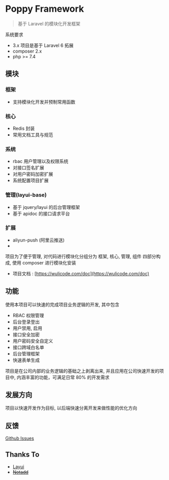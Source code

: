 # Poppy Framework

> 基于 Laravel 的模块化开发框架

系统要求

- 3.x 项目是基于 Laravel 6 拓展
- composer 2.x
- php >= 7.4

## 模块

### 框架

- 支持模块化开发并预制常用函数

### 核心

- Redis 封装
- 常用文档工具与规范

### 系统

- rbac 用户管理以及权限系统
- 对接口签名扩展
- 对用户密码加密扩展
- 系统配置项目扩展

### 管理(layui-base)

- 基于 jquery/layui 的后台管理框架
- 基于 apidoc 的接口请求平台


### 扩展
- aliyun-push (阿里云推送)
- 

项目为了便于管理, 对代码进行模块化分组分为 框架, 核心, 管理, 组件 四部分构成, 使用 composer 进行模块化安装

- 项目文档 : [https://wulicode.com/doc](https://wulicode.com/doc)

##

## 功能

使用本项目可以快速的完成项目业务逻辑的开发, 其中包含

- RBAC 权限管理
- 后台登录登出
- 用户禁用, 启用
- 接口安全加密
- 用户密码安全自定义
- 接口跨域白名单
- 后台管理框架
- 快速表单生成

项目是在公司内部的业务逻辑的基础之上剥离出来, 并且应用在公司快速开发的项目中, 内涵丰富的功能，可满足日常 80% 的开发需求

## 发展方向

项目以快速开发作为目标, 以后端快速分离开发来做性能的优化方向

## 反馈

[Github Issues](https://github.com/dadi-cn/poppy-framework/issues)

## Thanks To

- [Layui](https://www.layui.com/)
- [~~Notadd~~](https://xueyuanjun.com/post/7092)
